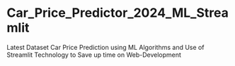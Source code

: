 # Car_Price_Predictor_2024_ML_Streamlit
Latest Dataset Car Price Prediction using ML Algorithms and Use of Streamlit Technology to Save up time on Web-Development
